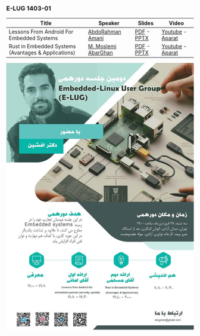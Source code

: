 
### E-LUG 1403-01

| Title  | Speaker | Slides | Video |
| ------------- | ------------- | ------------- | ------------- |
| Lessons From Android For Embedded Systems | [AbdoRahman Amani](https://github.com/adjexpress) | [PDF](documents/LessonsFromAndroidForEmbeddedSystems.pdf) - [PPTX](documents/LessonsFromAndroidForEmbeddedSystems.pptx) | [Youtube](https://www.youtube.com/@E-LUG_IRAN) - [Aparat](https://www.aparat.com/E_LUG_IRAN) |
| Rust in Embedded Systems (Avantages & Applications) | [M. Moslemi AbarGhan](https://www.linkedin.com/in/mohammad-moslemi-abarghan) | [PDF](documents/RustinEmbeddedSystemsAvantagesApplications.pdf) - [PPTX](documents/RustinEmbeddedSystemsAvantagesApplications.pptx) | [Youtube](https://www.youtube.com/@E-LUG_IRAN) - [Aparat](https://www.aparat.com/E_LUG_IRAN) |

![Poster 1403-01](documents/poster_fa.jpg)
